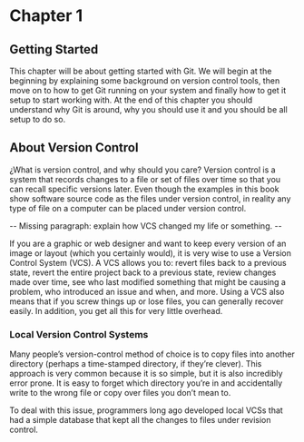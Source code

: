 # Chapter 1

## Getting Started

This chapter will be about getting started with Git. We will begin at the
beginning by explaining some background on version control tools, then move on
to how to get Git running on your system and finally how to get it setup to
start working with. At the end of this chapter you should understand why Git is
around, why you should use it and you should be all setup to do so.

## About Version Control

¿What is version control, and why should you care? Version control is a system
that records changes to a file or set of files over time so that you can recall
specific versions later. Even though the examples in this book show software
source code as the files under version control, in reality any type of file on
a computer can be placed under version control.

-- Missing paragraph: explain how VCS changed my life or something. --

If you are a graphic or web designer and want to keep every version of an image
or layout (which you certainly would), it is very wise to use a Version Control
System (VCS). A VCS allows you to: revert files back to a previous state,
revert the entire project back to a previous state, review changes made over
time, see who last modified something that might be causing a problem, who
introduced an issue and when, and more. Using a VCS also means that if you
screw things up or lose files, you can generally recover easily. In addition,
you get all this for very little overhead.

### Local Version Control Systems

Many people’s version-control method of choice is to copy files into another
directory (perhaps a time-stamped directory, if they’re clever). This approach
is very common because it is so simple, but it is also incredibly error prone.
It is easy to forget which directory you’re in and accidentally write to the
wrong file or copy over files you don’t mean to.

To deal with this issue, programmers long ago developed local VCSs that had a
simple database that kept all the changes to files under revision control.
